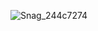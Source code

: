 ![Snag_244c7274](https://github.com/Migrosderwahre/FreshAlert-Mirco/assets/162097689/137bbba6-629c-4512-ad54-f91c753ed518)
